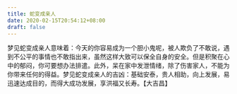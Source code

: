 ```yaml
---
title: 蛇变成亲人
date: 2020-02-15T20:54:12+08:00
draft: false
---
```


梦见蛇变成亲人意味着：今天的你容易成为一个胆小鬼呢，被人欺负了不敢说，遇到不公平的事情也不敢指出来，虽然这样大致可以保全自身的安全。但是积聚在心中的郁闷，你可要想办法排遣。此外，呆在家中发泄情绪，除了伤害家人，不能为你带来任何的得益。梦见蛇变成亲人的吉凶：基础安泰，贵人相助，向上发展，易迅速达成目的，而得大成功发展，享洪福又长寿。【大吉昌】